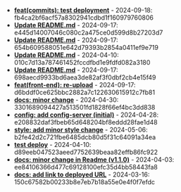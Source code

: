 * **[feat(commits): test deployment](https://github.com/alibekbirlikbai/alibekbirlikbai/commit/fb4ca2bf6acf57a8302941cdbd1f160979760806)** - 2024-09-18: fb4ca2bf6acf57a8302941cdbd1f160979760806
* **[Update README.md](https://github.com/alibekbirlikbai/full-stack/commit/e445d14007046c080c2a475ce0d599d8b27203d7)** - 2024-09-17: e445d14007046c080c2a475ce0d599d8b27203d7
* **[Update README.md](https://github.com/alibekbirlikbai/social-network-django/commit/654b609588051e642d79393b2854a0411ef9e719)** - 2024-09-17: 654b609588051e642d79393b2854a0411ef9e719
* **[Update README.md](https://github.com/alibekbirlikbai/news-api/commit/010c7d13a787461452fccdfbd1e9fdfd082a3180)** - 2024-04-10: 010c7d13a787461452fccdfbd1e9fdfd082a3180
* **[Update README.md](https://github.com/alibekbirlikbai/ticket-booking-service/commit/698aecd9933bd6aea3de82af3f0dbf2cb4e15f49)** - 2024-09-17: 698aecd9933bd6aea3de82af3f0dbf2cb4e15f49
* **[feat(front-end): re-upload](https://github.com/alibekbirlikbai/university-bachelor/commit/d6bddf0ce625bbc2882a7c122630615912c7fb81)** - 2024-09-17: d6bddf0ce625bbc2882a7c122630615912c7fb81
* **[docs: minor change](https://github.com/alibekbirlikbai/microservice-expenses/commit/3301689094427a513501fd1828f66ef4bc3dd838)** - 2024-04-30: 3301689094427a513501fd1828f66ef4bc3dd838
* **[config: add config-server (initial)](https://github.com/alibekbirlikbai/jwt-backend/commit/e208832daf3fbeb65d648204bf8eddd28fae1d48)** - 2024-04-28: e208832daf3fbeb65d648204bf8eddd28fae1d48
* **[style: add minor style change](https://github.com/alibekbirlikbai/alibekbirlikbai.github.io/commit/b2fe42d2c721fbe6485dcb80d5f31c64091a34ea)** - 2024-05-06: b2fe42d2c721fbe6485dcb80d5f31c64091a34ea
* **[test deploy](https://github.com/alibekbirlikbai/pastebin/commit/d89eeb047523aeed7752639beaa82effb86fc922)** - 2024-04-10: d89eeb047523aeed7752639beaa82effb86fc922
* **[docs: minor change in Readme (v1.1.0)](https://github.com/alibekbirlikbai/pastebin-backend/commit/ee84106366d477c69128100efc35d4bb58443fa8)** - 2024-04-03: ee84106366d477c69128100efc35d4bb58443fa8
* **[docs: add link to deployed URL](https://github.com/alibekbirlikbai/proxy-server/commit/150c67582b00233b8e7eb7b18a55e0e4f0f7efdc)** - 2024-03-16: 150c67582b00233b8e7eb7b18a55e0e4f0f7efdc